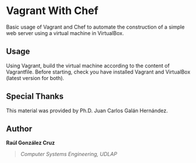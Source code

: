 # Vagrant With Chef
Basic usage of Vagrant and Chef to automate the construction of a simple web server using a virtual machine in VirtualBox.

## Usage
Using Vagrant, build the virtual machine according to the content of Vagrantfile. Before starting, check you have installed Vagrant and VirtualBox (latest version for both).

## Special Thanks
This material was provided by Ph.D. Juan Carlos Galán Hernández.

## Author
**Raúl González Cruz**
>*Computer Systems Engineering, UDLAP*


